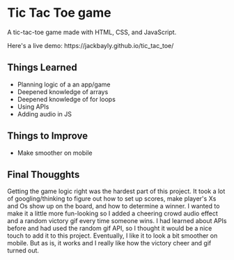 # Tic Tac Toe game
<p>A tic-tac-toe game made with HTML, CSS, and JavaScript.
<p>Here's a live demo: https://jackbayly.github.io/tic_tac_toe/</p>
<h2>Things Learned</h2>
<ul>
  <li>Planning logic of a an app/game</li>
  <li>Deepened knowledge of arrays</li>
  <li>Deepened knowledge of for loops</li>
  <li>Using APIs</li>
  <li>Adding audio in JS</li>
</ul>
<h2>Things to Improve</h2>
<ul>
<li>Make smoother on mobile</li>
</ul>
<h2>Final Thougghts</h2>
<p>Getting the game logic right was the hardest part of this project. It took a lot of googling/thinking to figure out how to set up scores, make player's Xs and Os show up on the board, and how to determine a winner. I wanted to make it a little more fun-looking so I added a cheering crowd audio effect and a random victory gif every time someone wins. I had learned about APIs before and had used the random gif API, so I thought it would be a nice touch to add it to this project. Eventually, I like it to look a bit smoother on mobile. But as is, it works and I really like how the victory cheer and gif turned out.</p>
